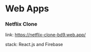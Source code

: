# Web Apps

### Netflix Clone

link: https://netflix-clone-bd9.web.app/

stack: React.js and Firebase
